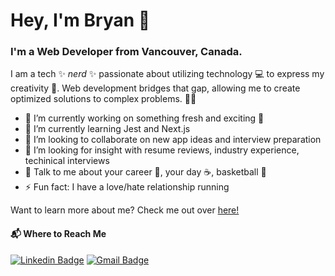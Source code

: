 # Hey, I'm Bryan 👋

### I'm a Web Developer from Vancouver, Canada.

I am a tech ✨ *nerd* ✨ passionate about utilizing technology 💻 to express my creativity 🎨. Web development bridges that gap, allowing me to create optimized solutions to complex problems. 👨‍💻

- 🔭 I’m currently working on something fresh and exciting 👀
- 🌱 I’m currently learning Jest and Next.js
- 👯 I’m looking to collaborate on new app ideas and interview preparation
- 🧠 I’m looking for insight with resume reviews, industry experience, techinical interviews
- 💬 Talk to me about your career 💼, your day ☕️, basketball 🏀
- ⚡ Fun fact: I have a love/hate relationship running
<!-- - 📫 How to reach me: ... -->
<!-- - 👯 I’m looking to collaborate on ... -->

Want to learn more about me? Check me out over [here!](https://bryanbrotonel.live/)

#### 📬 Where to Reach Me 
[![Linkedin Badge](https://img.shields.io/badge/-LinkedIn-blue?style=flat-square&logo=Linkedin&logoColor=white&link=https://www.linkedin.com/in/bryanbrotonel/)](https://www.linkedin.com/in/bryanbrotonel)
[![Gmail Badge](https://img.shields.io/badge/-Gmail-d14836?style=flat-square&logo=Gmail&logoColor=white&link=mailto:mrbryanbrotonel@gmail.com)](mailto:mrbryanbrotonel@gmail.com)

<!--
**bryanbrotonel/bryanbrotonel** is a ✨ _special_ ✨ repository because its `README.md` (this file) appears on your GitHub profile.

Here are some ideas to get you started:

- 🔭 I’m currently working on ...
- 🌱 I’m currently learning ...
- 👯 I’m looking to collaborate on ...
- 🤔 I’m looking for help with ...
- 💬 Ask me about ...
- 📫 How to reach me: ...
- 😄 Pronouns: ...
- ⚡ Fun fact: ...
-->

